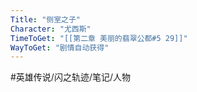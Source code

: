 ```yaml
---
Title: "侧室之子"
Character: "尤西斯"
TimeToGet: "[[第二章 美丽的翡翠公都#5 29]]"
WayToGet: "剧情自动获得"
---
```


#英雄传说/闪之轨迹/笔记/人物